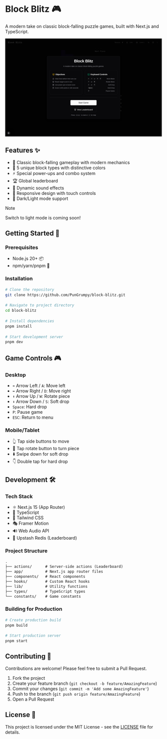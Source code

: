 # Block Blitz 🎮

A modern take on classic block-falling puzzle games, built with Next.js and TypeScript.

![Block Blitz](/public/preview.png)

## Features ✨

- 🎯 Classic block-falling gameplay with modern mechanics
- 🎨 5 unique block types with distinctive colors
- ⚡️ Special power-ups and combo system
- 🏆 Global leaderboard
- 🎵 Dynamic sound effects
- 📱 Responsive design with touch controls
- 🌙 Dark/Light mode support

> [!NOTE]
> Switch to light mode is coming soon!

## Getting Started 🚀

### Prerequisites

- Node.js 20+ 📦
- npm/yarn/pnpm 🔧

### Installation

```bash
# Clone the repository
git clone https://github.com/PunGrumpy/block-blitz.git

# Navigate to project directory
cd block-blitz

# Install dependencies
pnpm install

# Start development server
pnpm dev
```

## Game Controls 🎮

### Desktop

- `⬅️` Arrow Left / `A`: Move left
- `➡️` Arrow Right / `D`: Move right
- `⬆️` Arrow Up / `W`: Rotate piece
- `⬇️` Arrow Down / `S`: Soft drop
- `Space`: Hard drop
- `P`: Pause game
- `ESC`: Return to menu

### Mobile/Tablet

- 👆 Tap side buttons to move
- 🔄 Tap rotate button to turn piece
- ⬇️ Swipe down for soft drop
- 👇 Double tap for hard drop

## Development 🛠️

### Tech Stack

- ⚛️ Next.js 15 (App Router)
- 📘 TypeScript
- 🎨 Tailwind CSS
- 🎭 Framer Motion
- 🔊 Web Audio API
- 💾 Upstash Redis (Leaderboard)

### Project Structure

```
.
├── actions/      # Server-side actions (Leaderboard)
├── app/          # Next.js app router files
├── components/   # React components
├── hooks/        # Custom React hooks
├── lib/          # Utility functions
├── types/        # TypeScript types
└── constants/    # Game constants
```

### Building for Production

```bash
# Create production build
pnpm build

# Start production server
pnpm start
```

## Contributing 🤝

Contributions are welcome! Please feel free to submit a Pull Request.

1. Fork the project
2. Create your feature branch (`git checkout -b feature/AmazingFeature`)
3. Commit your changes (`git commit -m 'Add some AmazingFeature'`)
4. Push to the branch (`git push origin feature/AmazingFeature`)
5. Open a Pull Request

## License 📄

This project is licensed under the MIT License - see the [LICENSE](LICENSE) file for details.
